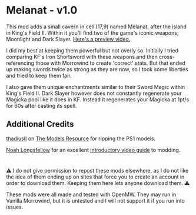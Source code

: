 # Melanat - v1.0
This mod adds a small cavern in cell (17,9) named Melanat, after the island in King's Field II.
Within it you'll find two of the game's iconic weapons; Moonlight and Dark Slayer.
[Here's a preview video.](https://youtu.be/W76SGtQkZ4M)

I did my best at keeping them powerful but not overly so.
Initially I tried comparing KF's Iron Shortsword with these weapons and then cross-referencing those with Morrowind to create 'correct' stats.
But that ended up making swords twice as strong as they are now, so I took some liberties and tried to keep them fair.

I also gave them unique enchantments similar to their Sword Magic within King's Field II.
Dark Slayer however does not constantly regenerate your Magicka pool like it does in KF.
Instead it regenerates your Magicka at 1pt/s for 60s after casting its spell.

## Additional Credits
[thadiusII](https://www.models-resource.com/submitter/thadiusII/) on [The Models Resource](https://www.models-resource.com/playstation/kingsfieldii/) for ripping the PS1 models.

[Noah Longsfellow](https://www.youtube.com/@noahlongsfellow) for an excellent [introductory video guide](https://youtu.be/Oe6oMxGy9mI) to modding.
#
⚠ I do not give permission to repost these mods elsewhere, as I do not like the idea of them ending up on sites that force you to create an account in order to download them. Keeping them here lets anyone download them. ⚠

These mods were all made and tested with OpenMW.
They may run in Vanilla Morrowind, but it is untested and I will not support it if you run into issues.
